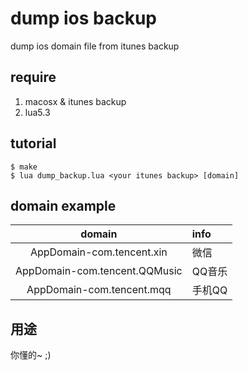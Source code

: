# dump ios backup
dump ios domain file from itunes backup

## require
1. macosx & itunes backup
2. lua5.3

## tutorial
```
$ make
$ lua dump_backup.lua <your itunes backup> [domain]
```
## domain example
domain | info
:-----:|:-------
AppDomain-com.tencent.xin | 微信 
AppDomain-com.tencent.QQMusic | QQ音乐
AppDomain-com.tencent.mqq | 手机QQ

## 用途
你懂的~ ;)